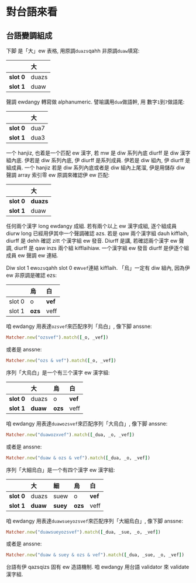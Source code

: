 # 對台語來看

## 台語變調組成

下脚 是「大」ew 表格, 用原調`duazs`qahh 非原調`duaw`填寫:

| | 大 |
| :--- | :--- |
| **slot 0** | duazs |
| **slot 1** | duaw |

聲調 ewdangy 轉寫做 alphanumeric. 譬喻講用`dua`做語幹, 用 數字`1`到`7`做語尾:

| | **大** |
| :--- | :--- |
| **slot 0** | dua7 |
| **slot 1** | dua3 |

一个 hanjiz, 也着是一个匹配 ew 漢字, 若 mw 是 diw 系列內底 diurff 是 diw 漢字組內底. 伊若是 diw 系列內底, 伊 diurff 是系列成員. 伊若是 diw 組內, 伊 diurff 是組成員. 一个 hanjiz 若是 diw 系列內底或者是 diw 組內上尾溜, 伊是用儲存 diw 聲調 array 索引零 ew 原調來確認伊 ew 匹配:

| | **大** |
| :--- | :--- |
| **slot 0** | **duazs** |
| **slot 1** | duaw |

任何兩个漢字 long ewdangy 成組. 若有兩个以上 ew 漢字成組, 逐个組成員 diurw long 已經用伊其中一个聲調確認 azs. 若是 qaw 兩个漢字組 dauh kifflaih, diurff 是 dehh 確認 zitt 个漢字組 ew 發音. Diurff 是講, 若確認兩个漢字 ew 聲調, diurff 是 qaw inzs 兩个組 kifflaihiaw. 一个漢字組 ew 發音 diurff 是伊逐个組成員 ew 聲調 ew 連結.

Diw slot 1 ew`ozs`qahh slot 0 ew`vef`連結 kifflaih. 「烏」一定有 diw 組內, 因為伊 ew 非原調是確認 ezs:

| | 烏 | 白 |
| :--- | :--- | :--- |
| slot 0 | o | **vef** |
| slot 1 | **ozs** | veff |

咱 ewdangy 用表達`ozsvef`來匹配序列「烏白」, 像下脚 anssne:

```ruby
Matcher.new("ozsvef").match([_o, _vef])
```

或者是 anssne:

```ruby
Matcher.new("ozs & vef").match([_o, _vef])
```

序列「大烏白」是一个有三个漢字 ew 漢字組:

| | **大** | **烏** | 白 |
| :--- | :--- | :--- | :--- |
| **slot 0** | duazs | o | **vef** |
| **slot 1** | **duaw** | **ozs** | veff |

咱 ewdangy 用表達`duawozsvef`來匹配序列「大烏白」, 像下脚 anssne:

```ruby
Matcher.new("duawozxvef").match([_dua, _o, _vef])
```

或者是 anssne:

```ruby
Matcher.new("duaw & ozs & vef").match([_dua, _o, _vef])
```

序列「大細烏白」是一个有四个漢字 ew 漢字組:

| | **大** | **細** | **烏** | **白** |
| :--- | :--- | :--- | :--- | :--- |
| **slot 0** | duazs | suew | o | **vef** |
| **slot 1** | **duaw** | **suey** | **ozs** | veff |

咱 ewdangy 用表達`duawsueyozsvef`來匹配序列「大細烏白」, 像下脚 anssne:

```ruby
Matcher.new("duawsueyozsvef").match([_dua, _sue, _o, _vef])
```

或者是 anssne:

```ruby
Matcher.new("duaw & suey & ozs & vef").match([_dua, _sue, _o, _vef])
```

台語有伊 qazsqizs 固有 ew 造語機制. 咱 ewdangy 用台語 validator 來 validate 漢字組.
